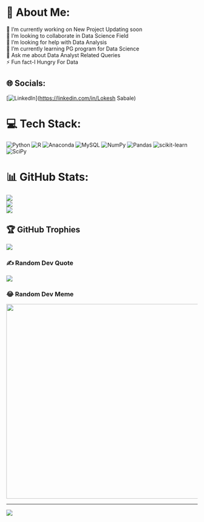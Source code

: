 # 💫 About Me:
🔭 I’m currently working on New Project Updating soon<br>👯 I’m looking to collaborate in Data Science Field<br>🤝 I’m looking for help with Data Analysis<br>🌱 I’m currently learning PG program for Data Science<br>💬 Ask me about Data Analyst Related Queries<br>⚡ Fun fact-I Hungry For Data


## 🌐 Socials:
[![LinkedIn](https://img.shields.io/badge/LinkedIn-%230077B5.svg?logo=linkedin&logoColor=white)](https://linkedin.com/in/Lokesh Sabale) 

# 💻 Tech Stack:
![Python](https://img.shields.io/badge/python-3670A0?style=for-the-badge&logo=python&logoColor=ffdd54) ![R](https://img.shields.io/badge/r-%23276DC3.svg?style=for-the-badge&logo=r&logoColor=white) ![Anaconda](https://img.shields.io/badge/Anaconda-%2344A833.svg?style=for-the-badge&logo=anaconda&logoColor=white) ![MySQL](https://img.shields.io/badge/mysql-%2300f.svg?style=for-the-badge&logo=mysql&logoColor=white) ![NumPy](https://img.shields.io/badge/numpy-%23013243.svg?style=for-the-badge&logo=numpy&logoColor=white) ![Pandas](https://img.shields.io/badge/pandas-%23150458.svg?style=for-the-badge&logo=pandas&logoColor=white) ![scikit-learn](https://img.shields.io/badge/scikit--learn-%23F7931E.svg?style=for-the-badge&logo=scikit-learn&logoColor=white) ![SciPy](https://img.shields.io/badge/SciPy-%230C55A5.svg?style=for-the-badge&logo=scipy&logoColor=%white)
# 📊 GitHub Stats:
![](https://github-readme-stats.vercel.app/api?username=LOKESH007-sketch&theme=material-palenight&hide_border=false&include_all_commits=false&count_private=false)<br/>
![](https://github-readme-streak-stats.herokuapp.com/?user=LOKESH007-sketch&theme=material-palenight&hide_border=false)<br/>
![](https://github-readme-stats.vercel.app/api/top-langs/?username=LOKESH007-sketch&theme=material-palenight&hide_border=false&include_all_commits=false&count_private=false&layout=compact)

## 🏆 GitHub Trophies
![](https://github-profile-trophy.vercel.app/?username=LOKESH007-sketch&theme=radical&no-frame=false&no-bg=true&margin-w=4)

### ✍️ Random Dev Quote
![](https://quotes-github-readme.vercel.app/api?type=horizontal&theme=radical)

### 😂 Random Dev Meme
<img src="https://random-memer.herokuapp.com/" width="512px"/>

---
[![](https://visitcount.itsvg.in/api?id=LOKESH007-sketch&icon=0&color=0)](https://visitcount.itsvg.in)

<!-- Proudly created with GPRM ( https://gprm.itsvg.in ) -->
